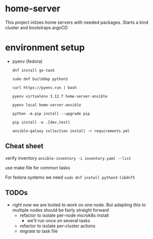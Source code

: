 # home-server
This project initzes home servers with needed packages. Starts a kind cluster and bootstraps 
argoCD


# environment setup

*  pyenv  (fedora)

    `dnf install go-task`

    `sudo dnf builddep python3`

    `curl https://pyenv.run | bash`

    `pyenv virtualenv 3.12.7 home-server-ansible`

    `pyenv local home-server-ansible`

    `python -m pip install --upgrade pip`

    `pip install -e .[dev,test]`

    `ansible-galaxy collection install -r requirements.yml`

## Cheat sheet 
verify inventory
`ansible-inventory -i inventory.yaml --list`

use make file for common tasks 

For fedora systems 
we need 
    `sudo dnf install python3-libdnf5`

## TODOs
* right now we are tooled to work on one node. But adapting this to multiple nodes should be fairly straight forward
  * refactor to isolate per-node microk8s install
    * we'll run once on several tasks
  * refactor to isolate per-cluster actions
  * migrate to task file
